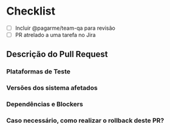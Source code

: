 # Checklist

- [ ] Incluir @pagarme/team-qa para revisão
- [ ] PR atrelado a uma tarefa no Jira

## Descrição do Pull Request

<!--
  Descreva o que este Pull Request faz.
    **Se for uma melhoria** 
        - Descrever os ganhos e atividades dessa melhoria:
        Exemplos:    
            - Refatoração       
                - Alterado o nome dos arquivos para seguir um padrão    
            - Melhoria técnica      
                - Timezone atualizada       
                - alteração para adicionar mais URL's base no teste controlado via JOB  
    **Se for testes** 
        -  Especificar o teste que foi criado. Exemplo:     
            - Payables      
            - Criando um payable      
            - Cancelando um payable       
            - Pagando um payable  
    **Tipo de teste**    
        Exemplos:     
            - API    
            - Aceitação    
            - Unitário
-->


### Plataformas de Teste

<!--
  Descreva se aplicável.
  Exemplos:     
    - Browser: Chrome                 
               Firefox                
               EDGE      
    - Mobile: 
        - Browser: Chrome                        
                   Firefox     
        - Nativo:  Android                       
                   iOS
-->

### Versões dos sistema afetados

<!--
  Descreva se aplicável.
  Exemplos:     
        2013-03-01 | API V1      
        2017-07-17 | API V2      
        2017-08-28 | API V3      
        2019-09-01 | API V4
-->

### Dependências e Blockers

<!--
  Descreva as dependências que este Pull Request tem.
-->

### Caso necessário, como realizar o rollback deste PR?

<!--
  Descreva os detalhes sobre o rollback para esse PR.
-->
